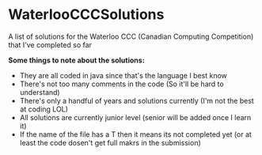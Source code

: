 # WaterlooCCCSolutions
A list of solutions for the Waterloo CCC (Canadian Computing Competition) that I've completed so far

**Some things to note about the solutions:**
  - They are all coded in java since that's the language I best know 
  - There's not too many comments in the code (So it'll be hard to understand)
  - There's only a handful of years and solutions currently (I'm not the best at coding LOL) 
  - All solutions are currently junior level (senior will be added once I learn it)
  - If the name of the file has a T then it means its not completed yet (or at least the code dosen't get full makrs in the submission)